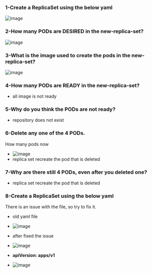 ### 1-Create a ReplicaSet using the below yaml
![image](https://user-images.githubusercontent.com/28235504/210223462-28b14c92-579a-4918-97e2-9f90490f98b0.png)

### 2-How many PODs are DESIRED in the new-replica-set?
![image](https://user-images.githubusercontent.com/28235504/210224687-a6c7f8e6-9d7e-4bb3-b5c2-9907d9f63740.png)

### 3-What is the image used to create the pods in the new-replica-set?
![image](https://user-images.githubusercontent.com/28235504/210224624-45092bc9-2d65-46aa-b2aa-b387ce2a9076.png)

### 4-How many PODs are READY in the new-replica-set?
- all image is not ready

### 5-Why do you think the PODs are not ready?
- repository does not exist

### 6-Delete any one of the 4 PODs. 
How many pods now
- ![image](https://user-images.githubusercontent.com/28235504/210225279-afdbde94-7087-4c44-9fa0-5897890d96e8.png)
- replica set recreate the pod that is deleted
### 7-Why are there still 4 PODs, even after you deleted one?
- replica set recreate the pod that is deleted

### 8-Create a ReplicaSet using the below yaml

There is an issue with the file, so try to fix it.
- old yaml file 
- ![image](https://user-images.githubusercontent.com/28235504/210225690-bda50d98-310e-4af8-bd40-f16cd6b58ff1.png)

- after fixed the issue 
- ![image](https://user-images.githubusercontent.com/28235504/210225880-12ff4d46-da77-418f-ba38-41a678be46a4.png)
- **apiVersion: apps/v1**
- ![image](https://user-images.githubusercontent.com/28235504/210226029-3aec5e26-3caf-4316-8354-cfef11264d5d.png)
